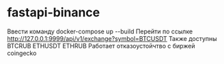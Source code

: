 # fastapi-binance
Ввести команду docker-compose up --build
Перейти по ссылке http://127.0.0.1:9999/api/v1/exchange?symbol=BTCUSDT
Также доступны BTCRUB ETHUSDT ETHRUB
Работает отказоустойчтво с биржей coingecko